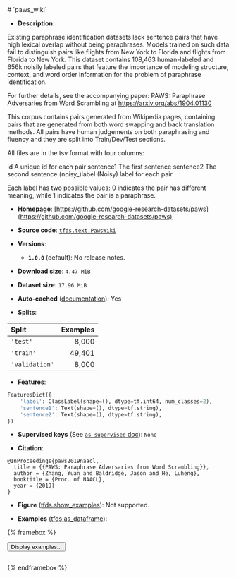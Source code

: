 <div itemscope itemtype="http://schema.org/Dataset">
  <div itemscope itemprop="includedInDataCatalog" itemtype="http://schema.org/DataCatalog">
    <meta itemprop="name" content="TensorFlow Datasets" />
  </div>
  <meta itemprop="name" content="paws_wiki" />
  <meta itemprop="description" content="Existing paraphrase identification datasets lack sentence pairs&#10;that have high lexical overlap without being paraphrases.&#10;Models trained on such data fail to distinguish pairs like flights&#10;from New York to Florida and flights from Florida to New York.&#10;This dataset contains 108,463 human-labeled and 656k noisily labeled pairs&#10;that feature the importance of modeling structure, context, and word order information&#10;for the problem of paraphrase identification.&#10;&#10;For further details, see the accompanying paper: PAWS: Paraphrase Adversaries from Word Scrambling&#10;at https://arxiv.org/abs/1904.01130&#10;&#10;This corpus contains pairs generated from Wikipedia pages,&#10;containing pairs that are generated from both word swapping and back translation methods.&#10;All pairs have human judgements on both paraphrasing and fluency&#10;and they are split into Train/Dev/Test sections.&#10;&#10;All files are in the tsv format with four columns:&#10;&#10;id A unique id for each pair&#10;sentence1 The first sentence&#10;sentence2    The second sentence&#10;(noisy_)label   (Noisy) label for each pair&#10;&#10;Each label has two possible values: 0 indicates the pair has different meaning,&#10;while 1 indicates the pair is a paraphrase.&#10;&#10;To use this dataset:&#10;&#10;```python&#10;import tensorflow_datasets as tfds&#10;&#10;ds = tfds.load(&#x27;paws_wiki&#x27;, split=&#x27;train&#x27;)&#10;for ex in ds.take(4):&#10;  print(ex)&#10;```&#10;&#10;See [the guide](https://www.tensorflow.org/datasets/overview) for more&#10;informations on [tensorflow_datasets](https://www.tensorflow.org/datasets).&#10;&#10;" />
  <meta itemprop="url" content="https://www.tensorflow.org/datasets/catalog/paws_wiki" />
  <meta itemprop="sameAs" content="https://github.com/google-research-datasets/paws" />
  <meta itemprop="citation" content="@InProceedings{paws2019naacl,&#10;  title = {{PAWS: Paraphrase Adversaries from Word Scrambling}},&#10;  author = {Zhang, Yuan and Baldridge, Jason and He, Luheng},&#10;  booktitle = {Proc. of NAACL},&#10;  year = {2019}&#10;}" />
</div>
# `paws_wiki`

*   **Description**:

Existing paraphrase identification datasets lack sentence pairs
that have high lexical overlap without being paraphrases.
Models trained on such data fail to distinguish pairs like flights
from New York to Florida and flights from Florida to New York.
This dataset contains 108,463 human-labeled and 656k noisily labeled pairs
that feature the importance of modeling structure, context, and word order information
for the problem of paraphrase identification.

For further details, see the accompanying paper: PAWS: Paraphrase Adversaries from Word Scrambling
at https://arxiv.org/abs/1904.01130

This corpus contains pairs generated from Wikipedia pages,
containing pairs that are generated from both word swapping and back translation methods.
All pairs have human judgements on both paraphrasing and fluency
and they are split into Train/Dev/Test sections.

All files are in the tsv format with four columns:

id  A unique id for each pair
sentence1   The first sentence
sentence2   The second sentence
(noisy_)label   (Noisy) label for each pair

Each label has two possible values: 0 indicates the pair has different meaning,
while 1 indicates the pair is a paraphrase.

*   **Homepage**: [https://github.com/google-research-datasets/paws](https://github.com/google-research-datasets/paws)

*   **Source code**: [`tfds.text.PawsWiki`](https://github.com/tensorflow/datasets/tree/master/tensorflow_datasets/text/paws_wiki.py)

*   **Versions**:

    * **`1.0.0`** (default): No release notes.

*   **Download size**: `4.47 MiB`

*   **Dataset size**: `17.96 MiB`

*   **Auto-cached** ([documentation](https://www.tensorflow.org/datasets/performances#auto-caching)): Yes

*   **Splits**:

Split  | Examples
:----- | -------:
`'test'` | 8,000
`'train'` | 49,401
`'validation'` | 8,000

*   **Features**:

```python
FeaturesDict({
    'label': ClassLabel(shape=(), dtype=tf.int64, num_classes=2),
    'sentence1': Text(shape=(), dtype=tf.string),
    'sentence2': Text(shape=(), dtype=tf.string),
})
```

*   **Supervised keys** (See [`as_supervised` doc](https://www.tensorflow.org/datasets/api_docs/python/tfds/load#args)): `None`

*   **Citation**:

```
@InProceedings{paws2019naacl,
  title = {{PAWS: Paraphrase Adversaries from Word Scrambling}},
  author = {Zhang, Yuan and Baldridge, Jason and He, Luheng},
  booktitle = {Proc. of NAACL},
  year = {2019}
}
```

*   **Figure** ([tfds.show_examples](https://www.tensorflow.org/datasets/api_docs/python/tfds/visualization/show_examples)): Not supported.

*   **Examples** ([tfds.as_dataframe](https://www.tensorflow.org/datasets/api_docs/python/tfds/as_dataframe)):

<!-- mdformat off(HTML should not be auto-formatted) -->

{% framebox %}

<button id="displaydataframe">Display examples...</button>
<div id="dataframecontent" style="overflow-x:scroll"></div>

<script src="https://www.gstatic.com/external_hosted/jquery2.min.js"></script>

<script>
var url = "https://storage.googleapis.com/tfds-data/visualization/dataframe/paws_wiki-1.0.0.html";
$(document).ready(() => {
  $("#displaydataframe").click((event) => {
    // Disable the button after clicking (dataframe loaded only once).
    $("#displaydataframe").prop("disabled", true);

    // Pre-fetch and display the content
    $.get(url, (data) => {
      $("#dataframecontent").html(data);
    }).fail(() => {
      $("#dataframecontent").html(
        'Error loading examples. If the error persist, please open '
        + 'a new issue.'
      );
    });
  });
});
</script>

{% endframebox %}

<!-- mdformat on -->
